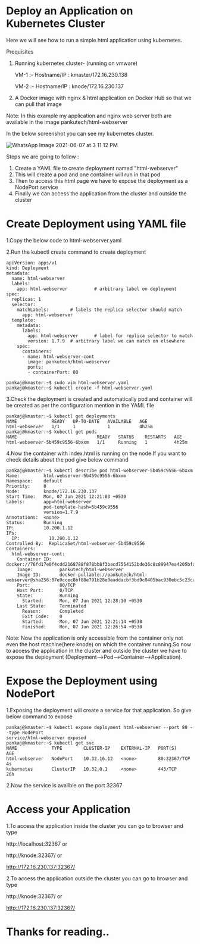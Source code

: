# Deploy an Application on Kubernetes Cluster
Here we will see how to run a simple html application using kubernetes.

Prequisites
1. Running kubernetes cluster- (running on vmware)

   VM-1 :- Hostname/IP : kmaster/172.16.230.138
   
   VM-2 :- Hostname/IP : knode/172.16.230.137
   
3. A Docker image with nginx & html application on Docker Hub so that we can pull that image 
 
Note: In this example my application and nginx web server both are available in the image pankutech/html-webserver


In the below screenshot you can see my kubernetes cluster.

![WhatsApp Image 2021-06-07 at 3 11 12 PM](https://user-images.githubusercontent.com/76647860/120997531-e9711b80-c7a4-11eb-8739-b2aba4562fc7.jpeg)

Steps we are going to follow :
1. Create a YAML file to create deployment named "html-webserver"
2. This will create a pod and one container will run in that pod
3. Then to access this html page we have to expose the deployment as a NodePort service
4. Finally we can access the application from the cluster and outside the cluster 


# Create Deployment using YAML file
1.Copy the below code to html-webserver.yaml

2.Run the kubectl create command to create deployment

```console
apiVersion: apps/v1
kind: Deployment
metadata:
  name: html-webserver
  labels:
    app: html-webserver          # arbitrary label on deployment
spec:
  replicas: 1
  selector:
    matchLabels:        # labels the replica selector should match
      app: html-webserver
  template:
    metadata:
      labels:
        app: html-webserver      # label for replica selector to match
        version: 1.7.9  # arbitrary label we can match on elsewhere
    spec:
      containers:
      - name: html-webserver-cont
        image: pankutech/html-webserver
        ports:
        - containerPort: 80
```

```console
pankaj@kmaster:~$ sudo vim html-webserver.yaml
pankaj@kmaster:~$ kubectl create -f html-webserver.yaml
```
3.Check the deployment is created and automatically pod and container will be created as per the configuration mention in the YAML file
```console
pankaj@kmaster:~$ kubectl get deployments
NAME             READY   UP-TO-DATE   AVAILABLE   AGE
html-webserver   1/1     1            1           4h25m
pankaj@kmaster:~$ kubectl get pods
NAME                              READY   STATUS    RESTARTS   AGE
html-webserver-5b459c9556-6bxxm   1/1     Running   1          4h25m

```
4.Now the container with index.html is running on the node.If you want to check details about the pod give below command
```console
pankaj@kmaster:~$ kubectl describe pod html-webserver-5b459c9556-6bxxm
Name:         html-webserver-5b459c9556-6bxxm
Namespace:    default
Priority:     0
Node:         knode/172.16.230.137
Start Time:   Mon, 07 Jun 2021 12:21:03 +0530
Labels:       app=html-webserver
              pod-template-hash=5b459c9556
              version=1.7.9
Annotations:  <none>
Status:       Running
IP:           10.200.1.12
IPs:
  IP:           10.200.1.12
Controlled By:  ReplicaSet/html-webserver-5b459c9556
Containers:
  html-webserver-cont:
    Container ID:   docker://76fd17e0f4cdd2168788f878bb8f3bacd7554152bde36c8c89947ea4205bfa11
    Image:          pankutech/html-webserver
    Image ID:       docker-pullable://pankutech/html-webserver@sha256:87e9ccec8bf88e791b28e0eaddacbf3bd9c0405bac930ebc5c23ca0d4ee3ff04
    Port:           80/TCP
    Host Port:      0/TCP
    State:          Running
      Started:      Mon, 07 Jun 2021 12:28:10 +0530
    Last State:     Terminated
      Reason:       Completed
      Exit Code:    0
      Started:      Mon, 07 Jun 2021 12:21:14 +0530
      Finished:     Mon, 07 Jun 2021 12:26:54 +0530
```

Note: Now the application is only accessible from the container only not even the host machine(here knode) on which the container running.So now to access the application in the cluster and outside the cluster we have to expose the deployment (Deployment-->Pod-->Container-->Application).

# Expose the Deployment using NodePort
1.Exposing the deployment will create a service for that application. So give below command to expose 
```console
pankaj@kmaster:~$ kubectl expose deployment html-webserver --port 80 --type NodePort
service/html-webserver exposed
pankaj@kmaster:~$ kubectl get svc
NAME             TYPE        CLUSTER-IP    EXTERNAL-IP   PORT(S)        AGE
html-webserver   NodePort    10.32.16.12   <none>        80:32367/TCP   4s
kubernetes       ClusterIP   10.32.0.1     <none>        443/TCP        26h
```
2.Now the service is availble on the port 32367

# Access your Application
1.To access the application inside the cluster you can go to browser and type

  http://localhost:32367 or
  
  http://knode:32367/ or
  
  http://172.16.230.137:32367/
  
2.To access the application outside the cluster you can go to browser and type

  http://knode:32367/ or
  
  http://172.16.230.137:32367/
  
  
  # Thanks for reading..

